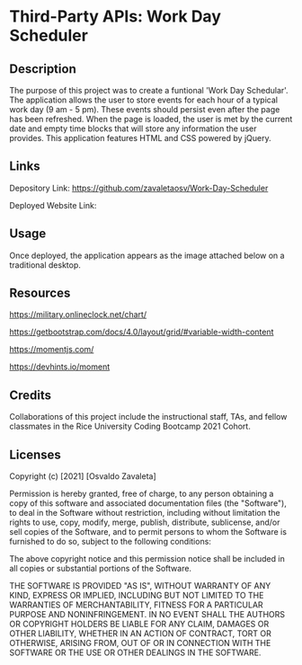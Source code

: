# Third-Party APIs: Work Day Scheduler
## Description

The purpose of this project was to create a funtional 'Work Day Schedular'. The application allows the user to store events for each hour of a typical work day (9 am - 5 pm). These events should persist even after the page has been refreshed. When the page is loaded, the user is met by the current date and empty time blocks that will store any information the user provides. This application features HTML and CSS powered by jQuery.

## Links

Depository Link: https://github.com/zavaletaosv/Work-Day-Scheduler

Deployed Website Link: 
## Usage

Once deployed, the application appears as the image attached below on a traditional desktop.


## Resources

https://military.onlineclock.net/chart/

https://getbootstrap.com/docs/4.0/layout/grid/#variable-width-content

https://momentjs.com/

https://devhints.io/moment

## Credits

Collaborations of this project include the instructional staff, TAs, and fellow classmates in the Rice University Coding Bootcamp 2021 Cohort.

## Licenses

Copyright (c) [2021] [Osvaldo Zavaleta]

Permission is hereby granted, free of charge, to any person obtaining a copy of this software and associated documentation files (the "Software"), to deal in the Software without restriction, including without limitation the rights to use, copy, modify, merge, publish, distribute, sublicense, and/or sell copies of the Software, and to permit persons to whom the Software is furnished to do so, subject to the following conditions:

The above copyright notice and this permission notice shall be included in all copies or substantial portions of the Software.

THE SOFTWARE IS PROVIDED "AS IS", WITHOUT WARRANTY OF ANY KIND, EXPRESS OR IMPLIED, INCLUDING BUT NOT LIMITED TO THE WARRANTIES OF MERCHANTABILITY, FITNESS FOR A PARTICULAR PURPOSE AND NONINFRINGEMENT. IN NO EVENT SHALL THE AUTHORS OR COPYRIGHT HOLDERS BE LIABLE FOR ANY CLAIM, DAMAGES OR OTHER LIABILITY, WHETHER IN AN ACTION OF CONTRACT, TORT OR OTHERWISE, ARISING FROM, OUT OF OR IN CONNECTION WITH THE SOFTWARE OR THE USE OR OTHER DEALINGS IN THE SOFTWARE.